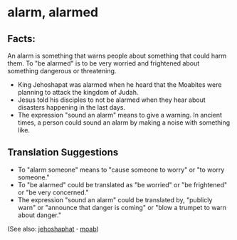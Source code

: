 # alarm, alarmed #

## Facts: ##

An alarm is something that warns people about something that could harm them.  To "be alarmed" is to be very worried and frightened about something dangerous or threatening.

* King Jehoshapat was alarmed when he heard that the Moabites were planning to attack the kingdom of Judah.
* Jesus told his disciples to not be alarmed when they hear about disasters happening in the last days.
* The expression "sound an alarm" means to give a warning. In ancient times, a person could sound an alarm by making a noise with something like.

## Translation Suggestions ##

* To "alarm someone" means to "cause someone to worry" or "to worry someone."
* To "be alarmed" could be translated as "be worried" or "be frightened" or "be very concerned."
* The expression "sound an alarm" could be translated by, "publicly warn" or "announce that danger is coming" or "blow a trumpet to warn about danger."

(See also: [jehoshaphat](../other/jehoshaphat.md) **·** [moab](../other/moab.md))

